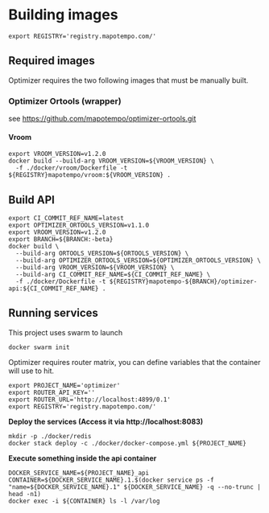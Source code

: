 # Building images

```
export REGISTRY='registry.mapotempo.com/'
```

## Required images
Optimizer requires the two following images that must be manually built.

### Optimizer Ortools (wrapper)
see https://github.com/mapotempo/optimizer-ortools.git

#### Vroom
```
export VROOM_VERSION=v1.2.0
docker build --build-arg VROOM_VERSION=${VROOM_VERSION} \
  -f ./docker/vroom/Dockerfile -t ${REGISTRY}mapotempo/vroom:${VROOM_VERSION} .
```

## Build API

```
export CI_COMMIT_REF_NAME=latest
export OPTIMIZER_ORTOOLS_VERSION=v1.1.0
export VROOM_VERSION=v1.2.0
export BRANCH=${BRANCH:-beta}
docker build \
  --build-arg ORTOOLS_VERSION=${ORTOOLS_VERSION} \
  --build-arg OPTIMIZER_ORTOOLS_VERSION=${OPTIMIZER_ORTOOLS_VERSION} \
  --build-arg VROOM_VERSION=${VROOM_VERSION} \
  --build-arg CI_COMMIT_REF_NAME=${CI_COMMIT_REF_NAME} \
  -f ./docker/Dockerfile -t ${REGISTRY}mapotempo-${BRANCH}/optimizer-api:${CI_COMMIT_REF_NAME} .
```

## Running services
This project uses swarm to launch

```
docker swarm init
```

Optimizer requires router matrix, you can define variables that the container will use to hit.

```
export PROJECT_NAME='optimizer'
export ROUTER_API_KEY=''
export ROUTER_URL='http://localhost:4899/0.1'
export REGISTRY='registry.mapotempo.com/'
```

**Deploy the services (Access it via http://localhost:8083)**

```
mkdir -p ./docker/redis
docker stack deploy -c ./docker/docker-compose.yml ${PROJECT_NAME}
```

**Execute something inside the api container**

```
DOCKER_SERVICE_NAME=${PROJECT_NAME}_api
CONTAINER=${DOCKER_SERVICE_NAME}.1.$(docker service ps -f "name=${DOCKER_SERVICE_NAME}.1" ${DOCKER_SERVICE_NAME} -q --no-trunc | head -n1)
docker exec -i ${CONTAINER} ls -l /var/log
```
